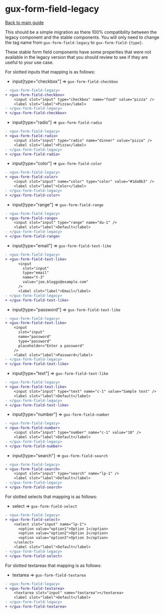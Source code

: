 # gux-form-field-legacy

[Back to main guide](./readme.md)

This should be a simple migration as there 100% compatibility between the legacy component and the stable components. You will only need to change the tag name from `gux-form-field-legacy` to `gux-form-field-{type}`.

These stable form field components have some properties that were not available in the legacy version that you should review to see if they are useful to your use case.

For slotted inputs that mapping is as follows:

- input[type="checkbox"] => `gux-form-field-checkbox`

```diff
- <gux-form-field-legacy>
+ <gux-form-field-checkbox>
    <input slot="input" type="checkbox" name="food" value="pizza" />
    <label slot="label">Pizza</label>
- </gux-form-field-legacy>
+ </gux-form-field-checkbox>
```

- input[type="radio"] => `gux-form-field-radio`

```diff
- <gux-form-field-legacy>
+ <gux-form-field-radio>
    <input slot="input" type="radio" name="dinner" value="pizza" />
    <label slot="label">Pizza</label>
- </gux-form-field-legacy>
+ </gux-form-field-radio>
```

- input[type="color"] => `gux-form-field-color`

```diff
- <gux-form-field-legacy>
+ <gux-form-field-color>
    <input slot="input" name="color" type="color" value="#1da8b3" />
    <label slot="label">Color</label>
- </gux-form-field-legacy>
+ </gux-form-field-color>
```

- input[type="range"] => `gux-form-field-range`

```diff
- <gux-form-field-legacy>
+ <gux-form-field-range>
    <input slot="input" type="range" name="du-1" />
    <label slot="label">Default</label>
- </gux-form-field-legacy>
+ </gux-form-field-range>
```

- input[type="email"] => `gux-form-field-text-like`

```diff
- <gux-form-field-legacy>
+ <gux-form-field-text-like>
      <input
        slot="input"
        type="email"
        name="t-3"
        value="joe.bloggs@example.com"
      />
      <label slot="label">Email</label>
- </gux-form-field-legacy>
+ </gux-form-field-text-like>
```

- input[type="password"] => `gux-form-field-text-like`

```diff
- <gux-form-field-legacy>
+ <gux-form-field-text-like>
    <input
      slot="input"
      name="password"
      type="password"
      placeholder="Enter a password"
    />
    <label slot="label">Password</label>
- </gux-form-field-legacy>
+ </gux-form-field-text-like>
```

- input[type="text"] => `gux-form-field-text-like`

```diff
- <gux-form-field-legacy>
+ <gux-form-field-text-like>
    <input slot="input" type="text" name="c-1" value="Sample text" />
    <label slot="label">Default</label>
- </gux-form-field-legacy>
+ </gux-form-field-text-like>
```

- input[type="number"] => `gux-form-field-number`

```diff
- <gux-form-field-legacy>
+ <gux-form-field-number>
    <input slot="input" type="number" name="c-1" value="10" />
    <label slot="label">Default</label>
- </gux-form-field-legacy>
+ </gux-form-field-number>
```

- input[type="search"] => `gux-form-field-search`

```diff
- <gux-form-field-legacy>
+ <gux-form-field-search>
    <input slot="input" type="search" name="lp-1" />
    <label slot="label">Default</label>
- </gux-form-field-legacy>
+ </gux-form-field-search>
```

For slotted selects that mapping is as follows:

- select => `gux-form-field-select`

```diff
- <gux-form-field-legacy>
+ <gux-form-field-select>
    <select slot="input" name="lp-1">
      <option value="option1">Option 1</option>
      <option value="option2">Option 2</option>
      <option value="option3">Option 3</option>
    </select>
    <label slot="label">Default</label>
- </gux-form-field-legacy>
+ </gux-form-field-select>
```

For slotted textareas that mapping is as follows:

- textarea => `gux-form-field-textarea`

```diff
- <gux-form-field-legacy>
+ <gux-form-field-textarea>
    <textarea slot="input" name="textarea"></textarea>
    <label slot="label">Default</label>
- </gux-form-field-legacy>
+ </gux-form-field-textarea>
```
